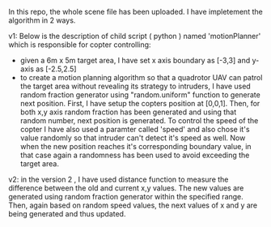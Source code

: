 
In this repo, the whole scene file has been uploaded. I have impletement the algorithm in 2 ways.

v1: Below is the description of child script ( python ) named 'motionPlanner' which is responsible for copter controlling:

- given a 6m x 5m target area, I have set x axis boundary as [-3,3] and y-axis as [-2.5,2.5] 
- to create a motion planning algorithm so that a quadrotor UAV can patrol the target area without revealing its strategy to intruders, I have used random fraction generator using "random.uniform" function to generate next position. 
First, I have setup the copters position at [0,0,1]. Then, for both x,y axis random fraction has been generated and using that random number, next position is generated. To control the speed of the copter I have also used a paramter called 'speed' and also chose it's value randomly so that intruder can't detect it's speed as well. 
Now when the new position reaches it's corresponding boundary value, in that case again a randomness has been used to avoid exceeding the target area. 


v2: in the version 2 , I have used distance function to measure the difference between the old and current x,y values. The new values are generated using random fraction generator within the specified range. Then, again based on random speed values, the next values of x and y are being generated and thus updated. 
